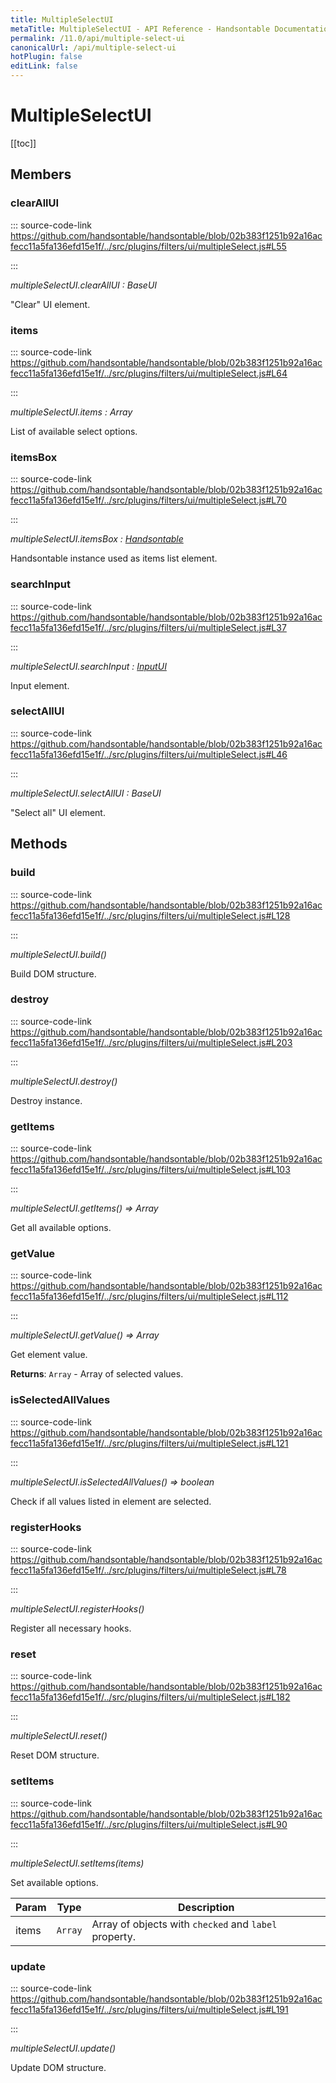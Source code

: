 ```yaml
---
title: MultipleSelectUI
metaTitle: MultipleSelectUI - API Reference - Handsontable Documentation
permalink: /11.0/api/multiple-select-ui
canonicalUrl: /api/multiple-select-ui
hotPlugin: false
editLink: false
---
```


# MultipleSelectUI

[[toc]]
## Members

### clearAllUI
  
::: source-code-link https://github.com/handsontable/handsontable/blob/02b383f1251b92a16acfecc11a5fa136efd15e1f/../src/plugins/filters/ui/multipleSelect.js#L55

:::

_multipleSelectUI.clearAllUI : BaseUI_

"Clear" UI element.



### items
  
::: source-code-link https://github.com/handsontable/handsontable/blob/02b383f1251b92a16acfecc11a5fa136efd15e1f/../src/plugins/filters/ui/multipleSelect.js#L64

:::

_multipleSelectUI.items : Array_

List of available select options.



### itemsBox
  
::: source-code-link https://github.com/handsontable/handsontable/blob/02b383f1251b92a16acfecc11a5fa136efd15e1f/../src/plugins/filters/ui/multipleSelect.js#L70

:::

_multipleSelectUI.itemsBox : [Handsontable](@/api/core.md)_

Handsontable instance used as items list element.



### searchInput
  
::: source-code-link https://github.com/handsontable/handsontable/blob/02b383f1251b92a16acfecc11a5fa136efd15e1f/../src/plugins/filters/ui/multipleSelect.js#L37

:::

_multipleSelectUI.searchInput : [InputUI](@/api/inputUI.md)_

Input element.



### selectAllUI
  
::: source-code-link https://github.com/handsontable/handsontable/blob/02b383f1251b92a16acfecc11a5fa136efd15e1f/../src/plugins/filters/ui/multipleSelect.js#L46

:::

_multipleSelectUI.selectAllUI : BaseUI_

"Select all" UI element.


## Methods

### build
  
::: source-code-link https://github.com/handsontable/handsontable/blob/02b383f1251b92a16acfecc11a5fa136efd15e1f/../src/plugins/filters/ui/multipleSelect.js#L128

:::

_multipleSelectUI.build()_

Build DOM structure.



### destroy
  
::: source-code-link https://github.com/handsontable/handsontable/blob/02b383f1251b92a16acfecc11a5fa136efd15e1f/../src/plugins/filters/ui/multipleSelect.js#L203

:::

_multipleSelectUI.destroy()_

Destroy instance.



### getItems
  
::: source-code-link https://github.com/handsontable/handsontable/blob/02b383f1251b92a16acfecc11a5fa136efd15e1f/../src/plugins/filters/ui/multipleSelect.js#L103

:::

_multipleSelectUI.getItems() ⇒ Array_

Get all available options.



### getValue
  
::: source-code-link https://github.com/handsontable/handsontable/blob/02b383f1251b92a16acfecc11a5fa136efd15e1f/../src/plugins/filters/ui/multipleSelect.js#L112

:::

_multipleSelectUI.getValue() ⇒ Array_

Get element value.


**Returns**: `Array` - Array of selected values.  

### isSelectedAllValues
  
::: source-code-link https://github.com/handsontable/handsontable/blob/02b383f1251b92a16acfecc11a5fa136efd15e1f/../src/plugins/filters/ui/multipleSelect.js#L121

:::

_multipleSelectUI.isSelectedAllValues() ⇒ boolean_

Check if all values listed in element are selected.



### registerHooks
  
::: source-code-link https://github.com/handsontable/handsontable/blob/02b383f1251b92a16acfecc11a5fa136efd15e1f/../src/plugins/filters/ui/multipleSelect.js#L78

:::

_multipleSelectUI.registerHooks()_

Register all necessary hooks.



### reset
  
::: source-code-link https://github.com/handsontable/handsontable/blob/02b383f1251b92a16acfecc11a5fa136efd15e1f/../src/plugins/filters/ui/multipleSelect.js#L182

:::

_multipleSelectUI.reset()_

Reset DOM structure.



### setItems
  
::: source-code-link https://github.com/handsontable/handsontable/blob/02b383f1251b92a16acfecc11a5fa136efd15e1f/../src/plugins/filters/ui/multipleSelect.js#L90

:::

_multipleSelectUI.setItems(items)_

Set available options.


| Param | Type | Description |
| --- | --- | --- |
| items | `Array` | Array of objects with `checked` and `label` property. |



### update
  
::: source-code-link https://github.com/handsontable/handsontable/blob/02b383f1251b92a16acfecc11a5fa136efd15e1f/../src/plugins/filters/ui/multipleSelect.js#L191

:::

_multipleSelectUI.update()_

Update DOM structure.


